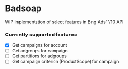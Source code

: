 # Badsoap

WIP implementation of select features in Bing Ads' V10 API

### Currently supported features:
- [x] Get campaigns for account
- [ ] Get adgroups for campaign
- [ ] Get partitions for adgroups
- [ ] Get campaign criterion (ProductScope) for campaign